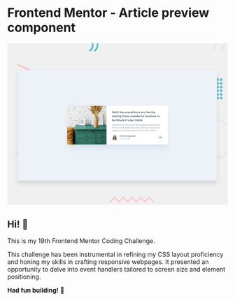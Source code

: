 # Frontend Mentor - Article preview component

![Design preview for the Article preview component coding challenge](./design/desktop-preview.jpg)

## Hi! 👋

This is my 19th Frontend Mentor Coding Challenge.

This challenge has been instrumental in refining my CSS layout proficiency and honing my skills in crafting responsive webpages. It presented an opportunity to delve into event handlers tailored to screen size and element positioning.


**Had fun building!** 🚀
